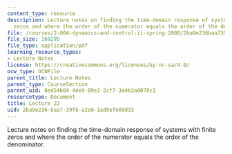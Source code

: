 ```yaml
---
content_type: resource
description: Lecture notes on finding the time-domain response of systems with finite
  zeros and where the order of the numerator equals the order of the denominator.
file: /courses/2-004-dynamics-and-control-ii-spring-2008/2ba9e236baa739f8a2e91ad9efe0dd33_lecture_22.pdf
file_size: 169295
file_type: application/pdf
learning_resource_types:
- Lecture Notes
license: https://creativecommons.org/licenses/by-nc-sa/4.0/
ocw_type: OCWFile
parent_title: Lecture Notes
parent_type: CourseSection
parent_uid: 8ed54b04-44e9-89e3-2cf7-3a4b3a0078c1
resourcetype: Document
title: Lecture 22
uid: 2ba9e236-baa7-39f8-a2e9-1ad9efe0dd33
---
```

Lecture notes on finding the time-domain response of systems with finite zeros and where the order of the numerator equals the order of the denominator.